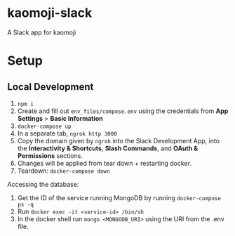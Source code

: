 # kaomoji-slack

A Slack app for kaomoji

# Setup

## Local Development

1. `npm i`
1. Create and fill out `env_files/compose.env` using the credentials from **App Settings** > **Basic Information**
1. `docker-compose up`
1. In a separate tab, `ngrok http 3000`
1. Copy the domain given by `ngrok` into the Slack Development App, into the
   **Interactivity & Shortcuts**, **Slash Commands**, and **OAuth & Permissions** sections.
1. Changes will be applied from tear down + restarting docker.
1. Teardown: `docker-compose down`

Accessing the database:

1. Get the ID of the service running MongoDB by running `docker-compose ps -q`
1. Run `docker exec -it <service-id> /bin/sh`
1. In the docker shell run `mongo <MONGODB_URI>` using the URI from the .env file.
